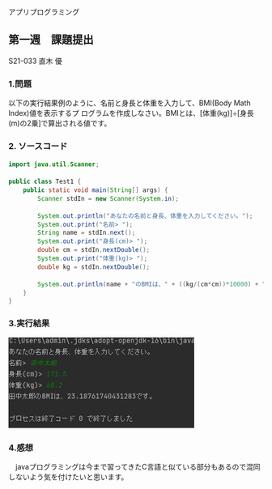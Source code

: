 アプリプログラミング

## 第一週　課題提出

S21-033 直木 優

### 1.問題
以下の実行結果例のように、名前と身長と体重を入力して、BMI(Body Math Index)値を表示するプ
ログラムを作成しなさい。BMIとは、[体重(kg)]÷[身長(m)の2乗]で算出される値です。

### 2. ソースコード
```java
import java.util.Scanner;

public class Test1 {
    public static void main(String[] args) {
        Scanner stdIn = new Scanner(System.in);

        System.out.println("あなたの名前と身長、体重を入力してください。");
        System.out.print("名前> "); 
        String name = stdIn.next();
        System.out.print("身長(cm)> ");
        double cm = stdIn.nextDouble();
        System.out.print("体重(kg)> ");
        double kg = stdIn.nextDouble();

        System.out.println(name + "のBMIは、" + ((kg/(cm*cm))*10000) + "です。");
    }
}
```

### 3.実行結果
![実行結果](kadai1.png)


### 4.感想
　javaプログラミングは今まで習ってきたC言語と似ている部分もあるので混同しないよう気を付けたいと思います。